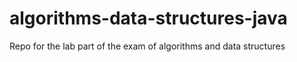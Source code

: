 algorithms-data-structures-java
===============================

Repo for the lab part of the exam of algorithms and data structures
